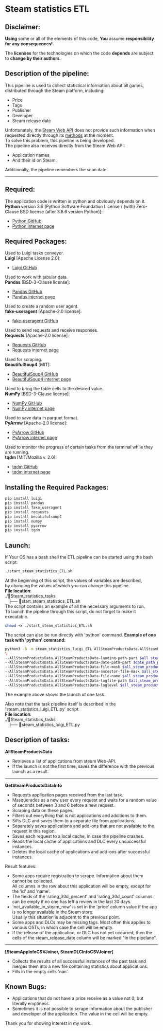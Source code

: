 # Steam statistics ETL

## Disclaimer:
**Using** some or all of the elements of this code, **You** assume **responsibility for any consequences!**<br/>

The **licenses** for the technologies on which the code **depends** are subject to **change by their authors**.

## Description of the pipeline:
This pipeline is used to collect statistical information about all games, <br/>
distributed through the Steam platform, including:
* Price
* Tags
* Publisher
* Developer
* Steam release date

Unfortunately, the [Steam Web API](https://developer.valvesoftware.com/wiki/Steam_Web_API) does not provide such information when requested directly through its [methods](https://wiki.teamfortress.com/wiki/WebAPI) at the moment.<br/>
To solve this problem, this pipeline is being developed.<br/>
The pipeline also receives directly from the Steam Web API:
* Application names
* And their id on Steam.

Additionally, the pipeline remembers the scan date.

****

## Required:
The application code is written in python and obviously depends on it.<br>
**Python** version 3.6 [Python Software Foundation License / (with) Zero-Clause BSD license (after 3.8.6 version Python)]:
* [Python GitHub](https://github.com/python)
* [Python internet page](https://www.python.org/)

## Required Packages:
Used to Luigi tasks conveyor.<br>
**Luigi** [Apache License 2.0]:
* [Luigi GitHub](https://github.com/spotify/luigi)

Used to work with tabular data.<br>
**Pandas** [BSD-3-Clause license]:
* [Pandas GitHub](https://github.com/pandas-dev/pandas/)
* [Pandas internet page](https://pandas.pydata.org/)

Used to create a random user agent.<br>
**fake-useragent** [Apache-2.0 license]:
* [fake-useragent GitHub](https://github.com/fake-useragent/fake-useragent)

Used to send requests and receive responses.<br>
**Requests** [Apache-2.0 license]:
* [Requests GitHub](https://github.com/psf/requests)
* [Requests internet page](https://requests.readthedocs.io/en/latest/)

Used for scraping.<br>
**BeautifulSoup4** [MIT]:
* [BeautifulSoup4 GitHub](https://github.com/getanewsletter/BeautifulSoup4)
* [BeautifulSoup4 internet page](https://www.crummy.com/software/BeautifulSoup/)

Used to bring the table cells to the desired value.<br>
**NumPy** [BSD-3-Clause license]:
* [NumPy GitHub](https://github.com/numpy/numpy)
* [NumPy internet page](https://numpy.org/)

Used to save data in parquet format.<br>
**PyArrow** [Apache-2.0 license]:
* [PyArrow GitHub](https://github.com/apache/arrow)
* [PyArrow internet page](https://arrow.apache.org/)

Used to monitor the progress of certain tasks from the terminal while they are running.<br>
**tqdm** [MIT/Mozilla v. 2.0]:
* [tqdm GitHub](https://github.com/tqdm/tqdm)
* [tqdm internet page](https://tqdm.github.io/)

## Installing the Required Packages:
```bash
pip install luigi
pip install pandas
pip install fake_useragent
pip install requests
pip install beautifulsoup4
pip install numpy
pip install pyarrow
pip install tqdm
```
## Launch:
If Your OS has a bash shell the ETL pipeline can be started using the bash script:
```bash
./start_steam_statistics_ETL.sh
```
At the beginning of this script, the values of variables are described, <br/>
by changing the values of which you can change this pipeline.<br/>
**File location:**<br>
./:open_file_folder:Steam_statistics_tasks<br>
   ├── :file_folder:start_steam_statistics_ETL.sh<br>
The script contains an example of all the necessary arguments to run.<br/>
To launch the pipeline through this script, do not forget to make it executable.
```bash
chmod +x ./start_steam_statistics_ETL.sh
```
The script can also be run directly with 'python' command.
**Example of one task with 'python' command:**
```bash
python3 -B -m steam_statistics_luigi_ETL AllSteamProductsData.AllSteamProductsData \
\
--AllSteamProductsData.AllSteamProductsData-landing-path-part $all_steam_products_data_path \
--AllSteamProductsData.AllSteamProductsData-date-path-part $date_path_part \
--AllSteamProductsData.AllSteamProductsData-file-mask $all_steam_products_data_file_mask \
--AllSteamProductsData.AllSteamProductsData-ancestor-file-mask $all_steam_products_data_ancestor_file_mask \
--AllSteamProductsData.AllSteamProductsData-file-name $all_steam_products_data_file_name \
--AllSteamProductsData.AllSteamProductsData-logfile-path $all_steam_products_logfile_path \
--AllSteamProductsData.AllSteamProductsData-loglevel $all_steam_products_loglevel \

```
The example above shows the launch of one task.

Also note that the task pipeline itself is described in the 'steam_statistics_luigi_ETL.py' script.<br/>
**File location:**<br>
./:open_file_folder:Steam_statistics_tasks<br>
   ├── :file_folder:steam_statistics_luigi_ETL.py<br>

## Description of tasks:
**AllSteamProductsData**
* Retrieves a list of applications from steam Web-API.
* If the launch is not the first time, saves the difference with the previous launch as a result.
****
**GetSteamProductsDataInfo**
* Requests application pages received from the last task.
* Masquerades as a new user every request and waits for a random value of seconds between 3 and 6 before a new request.
* Scraping data on these pages.
* Filters out everything that is not applications and additions to them.
* Sifts DLC and saves them to a separate file from applications.
* Separately saves applications and add-ons that are not available to the request in this region.
* Saves each request to a local cache, in case the pipeline crashes.
* Reads the local cache of applications and DLC every unsuccessful instances.
* Deletes the local cache of applications and add-ons after successful instances.

Result features:
* Some apps require registration to scrape. Information about them cannot be collected.<br/>
All columns in the row about this application will be empty, except for the 'id' and 'name'.
* The fields of the 'rating_30d_percent' and 'rating_30d_count' columns can be empty if no one has left a review in the last 30 days.
* 'not_available_in_steam_now' is set in the 'price' column value if the app is no longer available in the Steam store.<br/>
Usually this situation is adjacent to the previous point.
* Some apps and DLCs may be missing tags. Most often this applies to various OSTs, 
in which case the cell will be empty.
* If the release of the application, or DLC has not yet occurred, then the cells of the steam_release_date column will be marked "in the pipelane".

****

**[SteamAppInfoCSVJoiner, SteamDLCInfoCSVJoiner]**
* Collects the results of all successful instances of the past task and merges them into a new file containing statistics about applications.
* Fills in the empty cells 'nan'.

## Known Bugs:
* Applications that do not have a price receive as a value not 0, but literally emptiness.
* Sometimes it is not possible to scrape information about the publisher and developer of the application.
The value in the cell will be empty.

Thank you for showing interest in my work.
